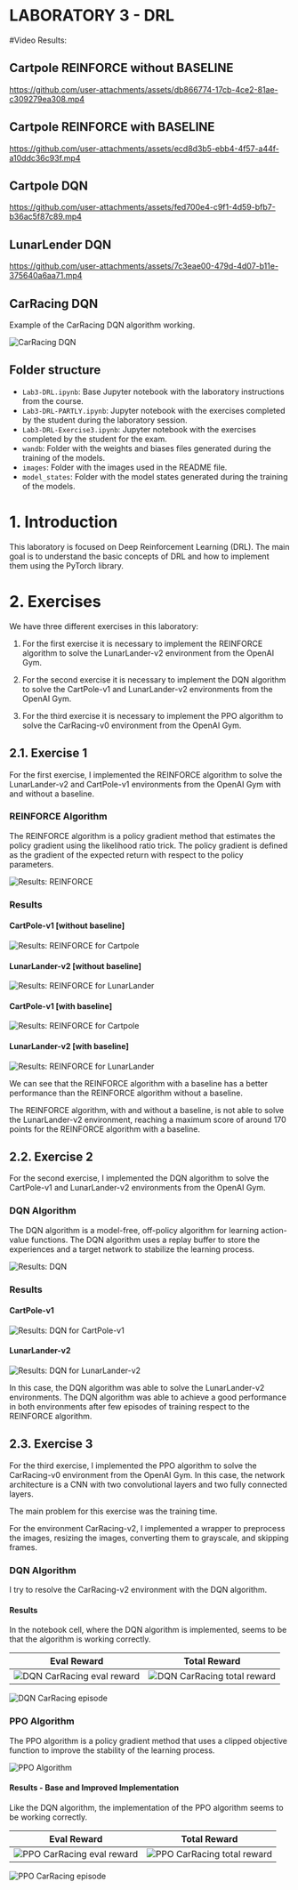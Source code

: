 # LABORATORY 3 - DRL

#Video Results: 

## Cartpole REINFORCE without BASELINE

https://github.com/user-attachments/assets/db866774-17cb-4ce2-81ae-c309279ea308.mp4

## Cartpole REINFORCE with BASELINE

https://github.com/user-attachments/assets/ecd8d3b5-ebb4-4f57-a44f-a10ddc36c93f.mp4

## Cartpole DQN

https://github.com/user-attachments/assets/fed700e4-c9f1-4d59-bfb7-b36ac5f87c89.mp4

## LunarLender DQN

https://github.com/user-attachments/assets/7c3eae00-479d-4d07-b11e-375640a6aa71.mp4

## CarRacing DQN
Example of the CarRacing DQN algorithm working.

![CarRacing DQN](images/example_DQNCarRacing.gif)

## Folder structure

- `Lab3-DRL.ipynb`: Base Jupyter notebook with the laboratory instructions from the course.
- `Lab3-DRL-PARTLY.ipynb`: Jupyter notebook with the exercises completed by the student during the laboratory session.
- `Lab3-DRL-Exercise3.ipynb`: Jupyter notebook with the exercises completed by the student for the exam.
- `wandb`: Folder with the weights and biases files generated during the training of the models.
- `images`: Folder with the images used in the README file.
- `model_states`: Folder with the model states generated during the training of the models.
  
# 1. Introduction

This laboratory is focused on Deep Reinforcement Learning (DRL). The main goal is to understand the basic concepts of DRL and how to implement them using the PyTorch library. 

# 2. Exercises

We have three different exercises in this laboratory:

1. For the first exercise it is necessary to implement the REINFORCE algorithm to solve the LunarLander-v2 environment from the OpenAI Gym.

2. For the second exercise it is necessary to implement the DQN algorithm to solve the CartPole-v1 and LunarLander-v2 environments from the OpenAI Gym.

3. For the third exercise it is necessary to implement the PPO algorithm to solve the CarRacing-v0 environment from the OpenAI Gym.

## 2.1. Exercise 1

For the first exercise, I implemented the REINFORCE algorithm to solve the LunarLander-v2 and CartPole-v1 environments from the OpenAI Gym with and without a baseline.

### REINFORCE Algorithm

The REINFORCE algorithm is a policy gradient method that estimates the policy gradient using the likelihood ratio trick. The policy gradient is defined as the gradient of the expected return with respect to the policy parameters.

![Results: REINFORCE](images/REINFORCE-formula.png)

### Results

#### CartPole-v1 [without baseline]
![Results: REINFORCE for Cartpole](images/cartpole_no_baseline.png)

#### LunarLander-v2 [without baseline]
![Results: REINFORCE for LunarLander](images/lunalender_no_baseline.png)

#### CartPole-v1 [with baseline]
![Results: REINFORCE for Cartpole](images/cartpole_baseline.png)

#### LunarLander-v2 [with baseline]
![Results: REINFORCE for LunarLander](images/lunalender_baseline.png)

We can see that the REINFORCE algorithm with a baseline has a better performance than the REINFORCE algorithm without a baseline. 

The REINFORCE algorithm, with and without a baseline, is not able to solve the LunarLander-v2 environment, reaching a maximum score of around 170 points for the REINFORCE algorithm with a baseline.

## 2.2. Exercise 2

For the second exercise, I implemented the DQN algorithm to solve the CartPole-v1 and LunarLander-v2 environments from the OpenAI Gym.

### DQN Algorithm

The DQN algorithm is a model-free, off-policy algorithm for learning action-value functions. The DQN algorithm uses a replay buffer to store the experiences and a target network to stabilize the learning process.

![Results: DQN](images/DQN-algorithm.png)

### Results

#### CartPole-v1
![Results: DQN for CartPole-v1](images/dqn_cartpole.png)

#### LunarLander-v2
![Results: DQN for LunarLander-v2](images/dqn_lunalender.png)

In this case, the DQN algorithm was able to solve the LunarLander-v2 environments. The DQN algorithm was able to achieve a good performance in both environments after few episodes of training respect to the REINFORCE algorithm.

## 2.3. Exercise 3 

For the third exercise, I implemented the PPO algorithm to solve the CarRacing-v0 environment from the OpenAI Gym.
In this case, the network architecture is a CNN with two convolutional layers and two fully connected layers.

The main problem for this exercise was the training time. 

For the environment CarRacing-v2, I implemented a wrapper to preprocess the images, resizing the images, converting them to grayscale, and skipping frames.

### DQN Algorithm
I try to resolve the CarRacing-v2 environment with the DQN algorithm.

#### Results
In the notebook cell, where the DQN algorithm is implemented, seems to be that the algorithm is working correctly.

Eval Reward         |  Total Reward
:-------------------------:|:-------------------------:
![DQN CarRacing eval reward](images/DQN_carracing_total_reward.png) | ![DQN CarRacing total reward](images/DQN_carracing_tot_reward.png)

![DQN CarRacing episode](images/DQN_carracing%20episodes.png)

### PPO Algorithm
The PPO algorithm is a policy gradient method that uses a clipped objective function to improve the stability of the learning process. 

![PPO Algorithm](images/PPO.png)

#### Results - Base and Improved Implementation
Like the DQN algorithm, the implementation of the PPO algorithm seems to be working correctly.

Eval Reward         |  Total Reward
:-------------------------:|:-------------------------:
![PPO CarRacing eval reward](images/PPO%20CarRacing%20eval.png) | ![PPO CarRacing total reward](images/PPO%20CarRacing%20total.png)

![PPO CarRacing episode](images/PPO%20episode%20carRacing.png)


